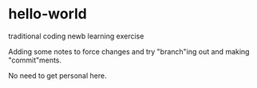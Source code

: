 # hello-world
traditional coding newb learning exercise

Adding some notes to force changes and try "branch"ing out and making "commit"ments.

No need to get personal here.

